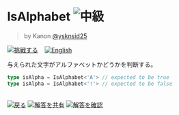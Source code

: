 <!--info-header-start--><h1>IsAlphabet <img src="https://img.shields.io/badge/-%E4%B8%AD%E7%B4%9A-d9901a" alt="中級"/> </h1><blockquote><p>by Kanon <a href="https://github.com/ysknsid25" target="_blank">@ysknsid25</a></p></blockquote><p><a href="https://tsch.js.org/35252/play/ja" target="_blank"><img src="https://img.shields.io/badge/-%E6%8C%91%E6%88%A6%E3%81%99%E3%82%8B-3178c6?logo=typescript&logoColor=white" alt="挑戦する"/></a> &nbsp;&nbsp;&nbsp;<a href="./README.md" target="_blank"><img src="https://img.shields.io/badge/-English-gray" alt="English"/></a> </p><!--info-header-end-->

与えられた文字がアルファベットかどうかを判断する。

```typescript
type isAlpha = IsAlphabet<'A'> // expected to be true
type isAlpha = IsAlphabet<'!'> // expected to be false
```

<!--info-footer-start--><br><a href="../../README.ja.md" target="_blank"><img src="https://img.shields.io/badge/-%E6%88%BB%E3%82%8B-grey" alt="戻る"/></a> <a href="https://tsch.js.org/35252/answer/ja" target="_blank"><img src="https://img.shields.io/badge/-%E8%A7%A3%E7%AD%94%E3%82%92%E5%85%B1%E6%9C%89-teal" alt="解答を共有"/></a> <a href="https://tsch.js.org/35252/solutions" target="_blank"><img src="https://img.shields.io/badge/-%E8%A7%A3%E7%AD%94%E3%82%92%E7%A2%BA%E8%AA%8D-de5a77?logo=awesome-lists&logoColor=white" alt="解答を確認"/></a> <!--info-footer-end-->
